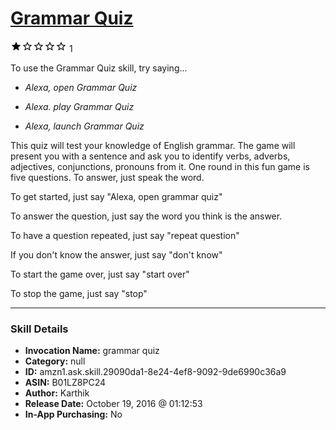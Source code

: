 # [Grammar Quiz](http://alexa.amazon.com/#skills/amzn1.ask.skill.29090da1-8e24-4ef8-9092-9de6990c36a9)
![1 stars](../../images/ic_star_black_18dp_1x.png)![1 stars](../../images/ic_star_border_black_18dp_1x.png)![1 stars](../../images/ic_star_border_black_18dp_1x.png)![1 stars](../../images/ic_star_border_black_18dp_1x.png)![1 stars](../../images/ic_star_border_black_18dp_1x.png) 1

To use the Grammar Quiz skill, try saying...

* *Alexa, open Grammar Quiz*

* *Alexa. play Grammar Quiz*

* *Alexa, launch Grammar Quiz*

This quiz will test your knowledge of English grammar. The game will present you with a sentence and ask you to identify verbs, adverbs, adjectives, conjunctions, pronouns from it. One round in this fun game is five questions. To answer, just speak the word.

To get started, just say "Alexa, open grammar quiz"

To answer the question, just say the word you think is the answer.

To have a question repeated, just say "repeat question"

If you don't know the answer, just say "don't know"

To start the game over, just say "start over"

To stop the game, just say "stop"

***

### Skill Details

* **Invocation Name:** grammar quiz
* **Category:** null
* **ID:** amzn1.ask.skill.29090da1-8e24-4ef8-9092-9de6990c36a9
* **ASIN:** B01LZ8PC24
* **Author:** Karthik
* **Release Date:** October 19, 2016 @ 01:12:53
* **In-App Purchasing:** No
